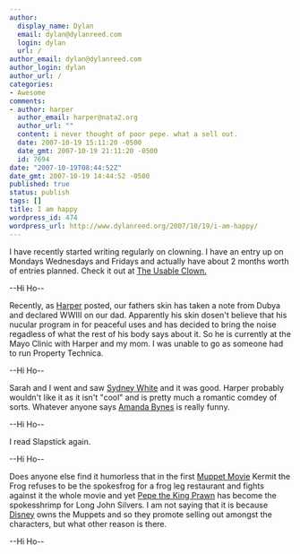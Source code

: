 ```yaml
---
author:
  display_name: Dylan
  email: dylan@dylanreed.com
  login: dylan
  url: /
author_email: dylan@dylanreed.com
author_login: dylan
author_url: /
categories:
- Awesome
comments:
- author: harper
  author_email: harper@nata2.org
  author_url: ""
  content: i never thought of poor pepe. what a sell out.
  date: 2007-10-19 15:11:20 -0500
  date_gmt: 2007-10-19 21:11:20 -0500
  id: 7694
date: "2007-10-19T08:44:52Z"
date_gmt: 2007-10-19 14:44:52 -0500
published: true
status: publish
tags: []
title: I am happy
wordpress_id: 474
wordpress_url: http://www.dylanreed.org/2007/10/19/i-am-happy/
---
```


I have recently started writing regularly on clowning. I have an entry up on Mondays Wednesdays and Fridays and actually have about 2 months worth of entries planned. Check it out at [The Usable Clown.][1]

   [1]: http://www.clownusability.com

--Hi Ho--

Recently, as [Harper][2] posted, our fathers skin has taken a note from Dubya and declared WWIII on our dad. Apparently his skin dosen't believe that his nucular program in for peaceful uses and has decided to bring the noise regadless of what the rest of his body says about it. So he is currently at the Mayo Clinic with Harper and my mom. I was unable to go as someone had to run Property Technica.

   [2]: http://www.nata2.org/2007/10/17/tell-him-to-stay-in-his-tree/

--Hi Ho--

Sarah and I went and saw [Sydney White][3] and it was good. Harper probably wouldn't like it as it isn't "cool" and is pretty much a romantic comdey of sorts. Whatever anyone says [Amanda Bynes][4] is really funny.

   [3]: http://imdb.com/title/tt0815244/
   [4]: http://imdb.com/name/nm0004789/

--Hi Ho--

I read Slapstick again.

--Hi Ho--

Does anyone else find it humorless that in the first [Muppet Movie][5] Kermit the Frog refuses to be the spokesfrog for a frog leg restaurant and fights against it the whole movie and yet [Pepe the King Prawn][6] has become the spokesshrimp for Long John Silvers. I am not saying that it is because [Disney][7] owns the Muppets and so they promote selling out amongst the characters, but what other reason is there.

   [5]: http://imdb.com/title/tt0079588/
   [6]: http://ljs.winnercomm.com/Pepes_Lounge.html
   [7]: http://muppets.go.com/

--Hi Ho--
